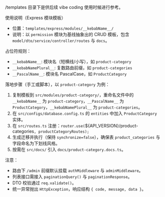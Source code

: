 /templates 目录下是供后续 vibe coding 使用时候进行参考。

使用说明（Express 模块模板）

- 位置：`templates/express/modules/__kebabName__/`
- 说明：以 `permission` 模块为基线抽象出的 CRUD 模板，包含 `model/dto/service/controller/routes` 与 `docs`。

占位符规则：
- `__kebabName__`: 模块名（短横线/小写），如 `product-category`
- `__kebabNamePlural__`: 复数路由前缀，如 `product-categories`
- `__PascalName__`: 模块名 PascalCase，如 `ProductCategory`

落地步骤（手工或脚本），以 `product-category` 为例：
1) 复制模板到 `src/modules/product-category/`，重命名文件中的 `__kebabName__` 为 `product-category`，`__PascalName__` 为 `ProductCategory`，`__kebabNamePlural__` 为 `product-categories`。
2) 在 `src/configs/database.config.ts` 的 `entities` 中加入 `ProductCategory` 实体。
3) 在 `src/routes.ts` 注册：`router.use(`${API_VERSION}/product-categories`, productCategoryRoutes);`
4) 生成迁移并执行（保持 `synchronize=false`），确保表 `product_categories` 与字段命名为下划线风格。
5) 按需在 `src/docs/` 引入 `docs/product-category.docs.ts`。

注意：
- 路由下 `/admin` 前缀默认挂载 `authMiddleware` 与 `adminMiddleware`。
- 列表接口需接入 `paginationQuery()` 与 `paginationResponse`。
- DTO 校验通过 `req.validate()`。
- 统一异常抛出 `HttpException`，响应结构 `{ code, message, data }`。
